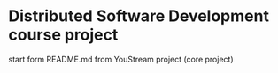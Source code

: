 # Distributed Software Development course project
start form README.md from YouStream project (core project)
